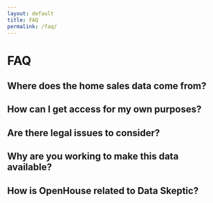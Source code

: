 ```yaml
---
layout: default
title: FAQ
permalink: /faq/
---
```


# FAQ

## Where does the home sales data come from?

## How can I get access for my own purposes?

## Are there legal issues to consider?

## Why are you working to make this data available?

## How is OpenHouse related to Data Skeptic?
